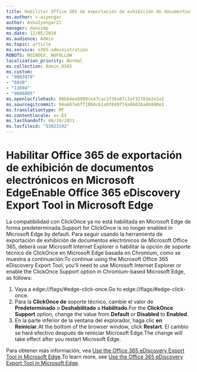 ```yaml
---
title: Habilitar Office 365 de exportación de exhibición de documentos electrónicos en Microsoft Edge
ms.author: v-aiyengar
author: AshaIyengar21
manager: dansimp
ms.date: 12/05/2020
ms.audience: Admin
ms.topic: article
ms.service: o365-administration
ROBOTS: NOINDEX, NOFOLLOW
localization_priority: Normal
ms.collection: Admin_O365
ms.custom:
- "9003878"
- "6930"
- "11694"
- "9006005"
ms.openlocfilehash: 00b64ee8999ce47cac1f36a8fc3af32783e2e1a1
ms.sourcegitcommit: 94a687ebff18b0c61a9f049774a0682ba8b998e1
ms.translationtype: MT
ms.contentlocale: es-ES
ms.lasthandoff: 06/19/2021
ms.locfileid: "53023192"
---
```

# <a name="enable-office-365-ediscovery-export-tool-in-microsoft-edge"></a><span data-ttu-id="edca2-102">Habilitar Office 365 de exportación de exhibición de documentos electrónicos en Microsoft Edge</span><span class="sxs-lookup"><span data-stu-id="edca2-102">Enable Office 365 eDiscovery Export Tool in Microsoft Edge</span></span>

<span data-ttu-id="edca2-103">La compatibilidad con ClickOnce ya no está habilitada en Microsoft Edge de forma predeterminada.</span><span class="sxs-lookup"><span data-stu-id="edca2-103">Support for ClickOnce is no longer enabled in Microsoft Edge by default.</span></span> <span data-ttu-id="edca2-104">Para seguir usando la herramienta de exportación de exhibición de documentos electrónicos de Microsoft Office 365, deberá usar Microsoft Internet Explorer o habilitar la opción de soporte técnico de ClickOnce en Microsoft Edge basada en Chromium, como se muestra a continuación:</span><span class="sxs-lookup"><span data-stu-id="edca2-104">To continue using the Microsoft Office 365 eDiscovery Export Tool, you'll need to use Microsoft Internet Explorer or enable the ClickOnce Support option in Chromium-based Microsoft Edge, as follows:</span></span>

1. <span data-ttu-id="edca2-105">Vaya a edge://flags/#edge-click-once.</span><span class="sxs-lookup"><span data-stu-id="edca2-105">Go to edge://flags/#edge-click-once.</span></span>
1. <span data-ttu-id="edca2-106">Para la **ClickOnce de** soporte técnico, cambie el valor de **Predeterminado** o **Deshabilitado** a **Habilitado**.</span><span class="sxs-lookup"><span data-stu-id="edca2-106">For the **ClickOnce Support** option, change the value from **Default** or **Disabled** to **Enabled**.</span></span>
1. <span data-ttu-id="edca2-107">En la parte inferior de la ventana del explorador, haga clic **en Reiniciar**.</span><span class="sxs-lookup"><span data-stu-id="edca2-107">At the bottom of the browser window, click **Restart**.</span></span> <span data-ttu-id="edca2-108">El cambio se hará efectivo después de reiniciar Microsoft Edge.</span><span class="sxs-lookup"><span data-stu-id="edca2-108">The change will take effect after you restart Microsoft Edge.</span></span>

<span data-ttu-id="edca2-109">Para obtener más información, vea [Use the Office 365 eDiscovery Export Tool in Microsoft Edge](https://go.microsoft.com/fwlink/?linkid=2111611).</span><span class="sxs-lookup"><span data-stu-id="edca2-109">To learn more, see [Use the Office 365 eDiscovery Export Tool in Microsoft Edge](https://go.microsoft.com/fwlink/?linkid=2111611).</span></span>
